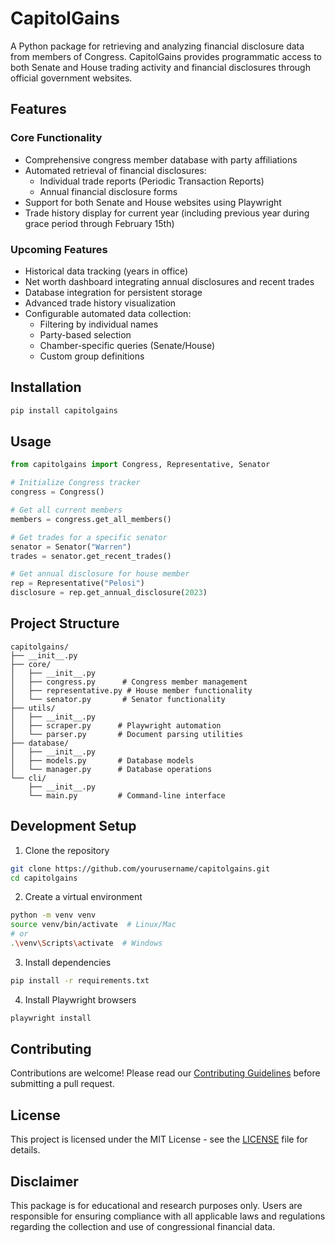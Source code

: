 # CapitolGains

A Python package for retrieving and analyzing financial disclosure data from members of Congress. CapitolGains provides programmatic access to both Senate and House trading activity and financial disclosures through official government websites.

## Features

### Core Functionality
- Comprehensive congress member database with party affiliations
- Automated retrieval of financial disclosures:
  - Individual trade reports (Periodic Transaction Reports)
  - Annual financial disclosure forms
- Support for both Senate and House websites using Playwright
- Trade history display for current year (including previous year during grace period through February 15th)

### Upcoming Features
- Historical data tracking (years in office)
- Net worth dashboard integrating annual disclosures and recent trades
- Database integration for persistent storage
- Advanced trade history visualization
- Configurable automated data collection:
  - Filtering by individual names
  - Party-based selection
  - Chamber-specific queries (Senate/House)
  - Custom group definitions

## Installation

```bash
pip install capitolgains
```

## Usage

```python
from capitolgains import Congress, Representative, Senator

# Initialize Congress tracker
congress = Congress()

# Get all current members
members = congress.get_all_members()

# Get trades for a specific senator
senator = Senator("Warren")
trades = senator.get_recent_trades()

# Get annual disclosure for house member
rep = Representative("Pelosi")
disclosure = rep.get_annual_disclosure(2023)
```

## Project Structure

```
capitolgains/
├── __init__.py
├── core/
│   ├── __init__.py
│   ├── congress.py      # Congress member management
│   ├── representative.py # House member functionality
│   └── senator.py       # Senator functionality
├── utils/
│   ├── __init__.py
│   ├── scraper.py      # Playwright automation
│   └── parser.py       # Document parsing utilities
├── database/
│   ├── __init__.py
│   ├── models.py       # Database models
│   └── manager.py      # Database operations
└── cli/
    ├── __init__.py
    └── main.py         # Command-line interface
```

## Development Setup

1. Clone the repository
```bash
git clone https://github.com/yourusername/capitolgains.git
cd capitolgains
```

2. Create a virtual environment
```bash
python -m venv venv
source venv/bin/activate  # Linux/Mac
# or
.\venv\Scripts\activate  # Windows
```

3. Install dependencies
```bash
pip install -r requirements.txt
```

4. Install Playwright browsers
```bash
playwright install
```

## Contributing

Contributions are welcome! Please read our [Contributing Guidelines](CONTRIBUTING.md) before submitting a pull request.

## License

This project is licensed under the MIT License - see the [LICENSE](LICENSE) file for details.

## Disclaimer

This package is for educational and research purposes only. Users are responsible for ensuring compliance with all applicable laws and regulations regarding the collection and use of congressional financial data.